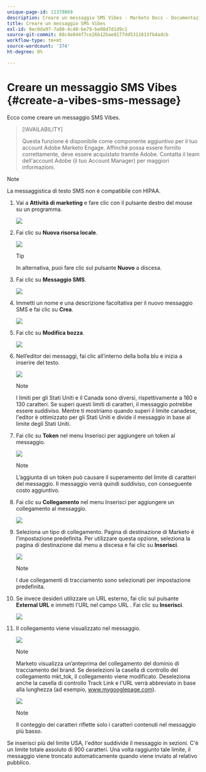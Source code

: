 ```yaml
---
unique-page-id: 11378869
description: Creare un messaggio SMS Vibes - Marketo Docs - Documentazione del prodotto
title: Creare un messaggio SMS Vibes
exl-id: 9ec0da97-7a80-4c40-be79-be08d7d1d9c1
source-git-commit: 88c4e844f7ce26b12bae8177dd5311813fb4adcb
workflow-type: tm+mt
source-wordcount: '374'
ht-degree: 0%

---
```


# Creare un messaggio SMS Vibes {#create-a-vibes-sms-message}

Ecco come creare un messaggio SMS Vibes.

>[!AVAILABILITY]
>
>Questa funzione è disponibile come componente aggiuntivo per il tuo account Adobe Marketo Engage. Affinché possa essere fornito correttamente, deve essere acquistato tramite Adobe. Contatta il team dell&#39;account Adobe (il tuo Account Manager) per maggiori informazioni.

>[!NOTE]
>
>La messaggistica di testo SMS non è compatibile con HIPAA.

1. Vai a **Attività di marketing** e fare clic con il pulsante destro del mouse su un programma.

   ![](assets/mobile-right-click-hand.jpg)

1. Fai clic su **Nuova risorsa locale**.

   ![](assets/new-local-asset-hand.jpg)

   >[!TIP]
   >
   >In alternativa, puoi fare clic sul pulsante **Nuovo** a discesa.

1. Fai clic su **Messaggio SMS**.

   ![](assets/new-local-asset-selection-hand.jpg)

1. Immetti un nome e una descrizione facoltativa per il nuovo messaggio SMS e fai clic su **Crea**.

   ![](assets/new-sms-message-offer-ends-soon-hands.jpg)

1. Fai clic su **Modifica bozza**.

   ![](assets/edit-draft-hand.jpg)

1. Nell’editor dei messaggi, fai clic all’interno della bolla blu e inizia a inserire del testo.

   ![](assets/message-text-pencil.jpg)

   >[!NOTE]
   >
   >I limiti per gli Stati Uniti e il Canada sono diversi, rispettivamente a 160 e 130 caratteri. Se superi questi limiti di caratteri, il messaggio potrebbe essere suddiviso. Mentre ti mostriamo quando superi il limite canadese, l&#39;editor è ottimizzato per gli Stati Uniti e divide il messaggio in base al limite degli Stati Uniti.

1. Fai clic su **Token** nel menu Inserisci per aggiungere un token al messaggio.

   ![](assets/add-token-real-hand.jpg)

   >[!NOTE]
   >
   >L’aggiunta di un token può causare il superamento del limite di caratteri del messaggio. Il messaggio verrà quindi suddiviso, con conseguente costo aggiuntivo.

1. Fai clic su **Collegamento** nel menu Inserisci per aggiungere un collegamento al messaggio.

   ![](assets/full-message-link-hand.jpg)

1. Seleziona un tipo di collegamento. Pagina di destinazione di Marketo è l’impostazione predefinita. Per utilizzare questa opzione, seleziona la pagina di destinazione dal menu a discesa e fai clic su **Inserisci**.

   ![](assets/insert-link-real-hands.jpg)

   >[!NOTE]
   >
   >I due collegamenti di tracciamento sono selezionati per impostazione predefinita.

1. Se invece desideri utilizzare un URL esterno, fai clic sul pulsante **External URL** e immetti l’URL nel campo URL . Fai clic su **Inserisci**.

   ![](assets/insert-link-url-hands.jpg)

1. Il collegamento viene visualizzato nel messaggio.

   ![](assets/link-added.jpg)

   >[!NOTE]
   >
   >Marketo visualizza un’anteprima del collegamento del dominio di tracciamento del brand. Se deselezioni la casella di controllo del collegamento mkt_tok, il collegamento viene modificato. Deseleziona anche la casella di controllo Track Link e l’URL verrà abbreviato in base alla lunghezza (ad esempio, www.mygooglepage.com).

   ![](assets/image2016-7-27-16-3a20-3a16.png)

   >[!NOTE]
   >
   >Il conteggio dei caratteri riflette solo i caratteri contenuti nel messaggio più basso.

Se inserisci più del limite USA, l&#39;editor suddivide il messaggio in sezioni. C&#39;è un limite totale assoluto di 900 caratteri. Una volta raggiunto tale limite, il messaggio viene troncato automaticamente quando viene inviato al relativo pubblico.
